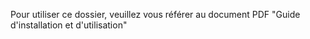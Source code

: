 Pour utiliser ce dossier, veuillez vous référer au document PDF "Guide d'installation et d'utilisation"
